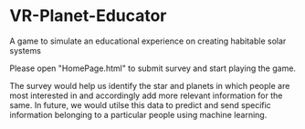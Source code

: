 # VR-Planet-Educator

A game to simulate an educational experience on creating habitable solar systems

Please open "HomePage.html" to submit survey and start playing the game.

The survey would help us identify the star and planets in which people are most interested in and accordingly add more relevant information for the same.
In future, we would utilse this data to predict and send specific information belonging to a particular people using machine learning.